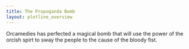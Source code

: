 ```yaml
---
title: The Propoganda Bomb
layout: plotline_overview
---
```


Orcamedies has perfected a magical bomb that will use the power of the orcish spirt to sway the people to the cause of the bloody fist.
